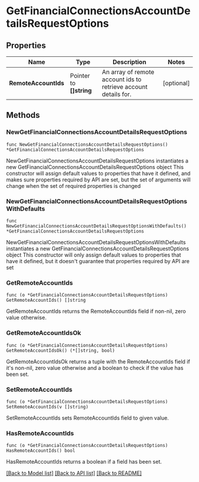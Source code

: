 # GetFinancialConnectionsAccountDetailsRequestOptions

## Properties

Name | Type | Description | Notes
------------ | ------------- | ------------- | -------------
**RemoteAccountIds** | Pointer to **[]string** | An array of remote account ids to retrieve account details for. | [optional] 

## Methods

### NewGetFinancialConnectionsAccountDetailsRequestOptions

`func NewGetFinancialConnectionsAccountDetailsRequestOptions() *GetFinancialConnectionsAccountDetailsRequestOptions`

NewGetFinancialConnectionsAccountDetailsRequestOptions instantiates a new GetFinancialConnectionsAccountDetailsRequestOptions object
This constructor will assign default values to properties that have it defined,
and makes sure properties required by API are set, but the set of arguments
will change when the set of required properties is changed

### NewGetFinancialConnectionsAccountDetailsRequestOptionsWithDefaults

`func NewGetFinancialConnectionsAccountDetailsRequestOptionsWithDefaults() *GetFinancialConnectionsAccountDetailsRequestOptions`

NewGetFinancialConnectionsAccountDetailsRequestOptionsWithDefaults instantiates a new GetFinancialConnectionsAccountDetailsRequestOptions object
This constructor will only assign default values to properties that have it defined,
but it doesn't guarantee that properties required by API are set

### GetRemoteAccountIds

`func (o *GetFinancialConnectionsAccountDetailsRequestOptions) GetRemoteAccountIds() []string`

GetRemoteAccountIds returns the RemoteAccountIds field if non-nil, zero value otherwise.

### GetRemoteAccountIdsOk

`func (o *GetFinancialConnectionsAccountDetailsRequestOptions) GetRemoteAccountIdsOk() (*[]string, bool)`

GetRemoteAccountIdsOk returns a tuple with the RemoteAccountIds field if it's non-nil, zero value otherwise
and a boolean to check if the value has been set.

### SetRemoteAccountIds

`func (o *GetFinancialConnectionsAccountDetailsRequestOptions) SetRemoteAccountIds(v []string)`

SetRemoteAccountIds sets RemoteAccountIds field to given value.

### HasRemoteAccountIds

`func (o *GetFinancialConnectionsAccountDetailsRequestOptions) HasRemoteAccountIds() bool`

HasRemoteAccountIds returns a boolean if a field has been set.


[[Back to Model list]](../README.md#documentation-for-models) [[Back to API list]](../README.md#documentation-for-api-endpoints) [[Back to README]](../README.md)


